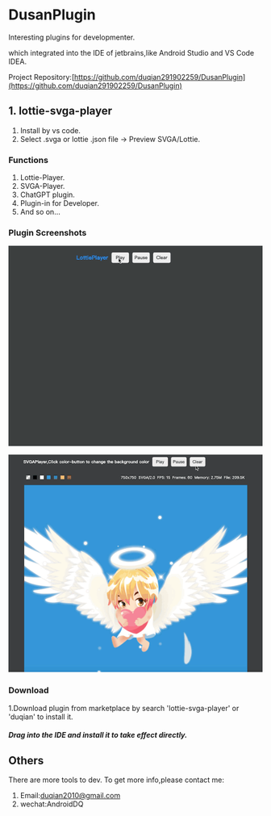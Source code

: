 # DusanPlugin

Interesting plugins for developmenter.

which integrated into the IDE of jetbrains,like Android Studio and VS Code IDEA.

Project Repository:[https://github.com/duqian291902259/DusanPlugin](https://github.com/duqian291902259/DusanPlugin)

## 1. lottie-svga-player

1. Install by vs code.
1. Select .svga or lottie .json file -> Preview SVGA/Lottie.

### Functions

1. Lottie-Player.
1. SVGA-Player.
1. ChatGPT plugin.
1. Plugin-in for Developer.
1. And so on...

### Plugin Screenshots

![lottie_player](https://github.com/duqian291902259/DusanPlugin/blob/main/screenshot/lottie_player_min.gif)

![svga_player](https://github.com/duqian291902259/DusanPlugin/blob/main/screenshot/svga_player_min.gif)


### Download
1.Download plugin from marketplace by search 'lottie-svga-player' or 'duqian' to install it.

##### Drag into the IDE and install it to take effect directly.

## Others
There are more tools to dev. To get more info,please contact me:

1. Email:duqian2010@gmail.com 
2. wechat:AndroidDQ
